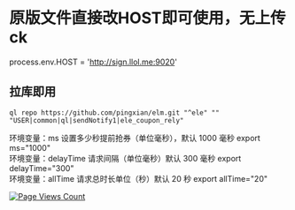 # 原版文件直接改HOST即可使用，无上传ck
process.env.HOST = 'http://sign.llol.me:9020'
## 拉库即用
```
ql repo https://github.com/pingxian/elm.git "^ele" "" "USER|common|ql|sendNotify1|ele_coupon_rely"
```
环境变量：ms 设置多少秒提前抢券（单位毫秒），默认 1000 毫秒 export ms="1000" <br />
环境变量：delayTime 请求间隔（单位毫秒）默认 300 毫秒 export delayTime="300"  <br />
环境变量：allTime 请求总时长单位（秒）默认 20 秒 export allTime="20" <br />

[![Page Views Count](https://badges.toozhao.com/badges/01HBA61YFEV5P7W533EQ0NH169/blue.svg)](https://badges.toozhao.com/stats/01HBA61YFEV5P7W533EQ0NH169 "Get your own page views count badge on badges.toozhao.com")
